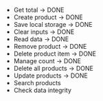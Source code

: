 - Get total -> DONE
- Create product -> DONE
- Save local storage -> DONE
- Clear inputs -> DONE
- Read data -> DONE
- Remove product -> DONE
- Delete product item -> DONE
- Manage count -> DONE
- Delete all products -> DONE
- Update products -> DONE
- Search products
- Check data integrity
